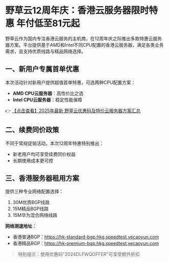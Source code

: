 # 野草云12周年庆：香港云服务器限时特惠 年付低至81元起

野草云作为国内专注香港云服务的主机商，在12周年庆之际推出多款特惠云服务器方案。平台提供基于AMD和Intel不同CPU配置的香港云服务器，满足各类业务需求，且支持优质线路与精品网络选择。

## 一、新用户专属首单优惠

本次活动针对新用户提供超值首单特惠，可选两种CPU配置方案：

- **AMD CPU云服务器**：高性价比之选
- **Intel CPU云服务器**：稳定性能保障

👉 [【点击查看】2025年最新 野草云优惠码及特价云服务器方案汇总](https://bit.ly/yecaoyun)

## 二、续费同价政策

不同于常规促销活动，本次12周年特惠特别推出：
- 新老用户均可享受续费同价权益
- 长期使用成本更可控

## 三、香港服务器租用方案

提供三种专业网络配置选择：
1. 30M优质BGP线路
2. 15M精品BGP线路
3. 15M华为混合网络线路

**网络测速地址**：
- 香港普通BGP：https://hk-standard-bgp.hkg.speedtest.yecaoyun.com
- 香港精品BGP：https://hk-premium-bgp.hkg.speedtest.yecaoyun.com

> 特别提示：使用优惠码"2024DLFWQOFFER"可享受额外折扣